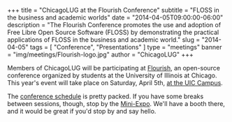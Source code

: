 +++
title = "ChicagoLUG at the Flourish Conference"
subtitle = "FLOSS in the business and academic worlds"
date = "2014-04-05T09:00:00-06:00"
description = "The Flourish Conference promotes the use and adoption of Free Libre Open Source Software (FLOSS) by demonstrating the practical applications of FLOSS in the business and academic world."
slug = "2014-04-05"
tags = [ "Conference", "Presentations" ] 
type = "meetings"
banner = "img/meetings/Flourish-logo.jpg"
author = "ChicagoLUG"
+++

Members of ChicagoLUG will be participating at
[Flourish](http://flourishconf.com/2014/), an open-source conference
organized by students at the University of Illinois at Chicago. This
year's event will take place on Saturday, April 5th, [at the UIC
Campus](http://flourishconf.com/2014/directions.php).

The [conference schedule](http://flourishconf.com/2014/schedule.php) is
pretty packed. If you have some breaks between sessions, though, stop by
the [Mini-Expo](http://flourishconf.com/2014/miniexpo.php). We'll have a
booth there, and it would be great if you'd stop by and say hello.
